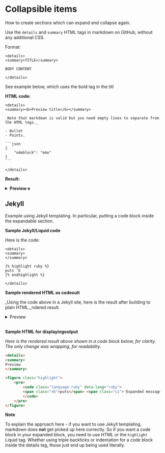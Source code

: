 # Collapsible items

How to create sections which can expand and collapse again.

Use the `details` and `summary` HTML tags in markdown on GitHub, without any additional CSS.

Format:

    <details>
    <summary>TITLE</summary>

    BODY CONTENT

    </details>


See example below, which uses the bold tag in the titl

**HTML code:**

    <details>
    <summary><b>Preview title</b></summary>

    _Note that markdown is valid but you need empty lines to separate from the HTML tags._

    - Bullet
    - Points.

    ```json
    {
        "odeblock": "emo"
    }
    ```

    </details>

**Result:**

<details>
<summary><b>Preview e</b></summary>

_Note that markdown is valid but you need empty lines to separate from the HTML tags._

- Bullet
- Points.

```json
{
"codeblock": "demo"
}
```

</details>


## Jekyll

Example using Jekyll templating. In particular, putting a code block inside the expandable section.

**Sample Jekyll/Liquid code**

Here is the code:

```
<details>
<summary>
</summary>

{% highlight ruby %}
puts 'E
{% endhighlight %}

</details>
```

**Sample rendered HTML as codesult**

_Using the code above in a Jekyll site, here is the result after building to plain HTML._ndered result.

<details>
<summary>
Preview
</summary>

<figure class="highlight">
    <pre>
        <code class="language-ruby" data-lang="ruby">
        <span class="nb">puts</span> <span class="s1">'Expanded message'</span>
        </code>
    </pre>
</figure>

</details>

<br>

**Sample HTML for displayingoutput**

_Here is the rendered result above shown in a code block below, for clarity. The only change was wrapping, for readability._


```html
<details>
<summary>
Preview
</summary>

<figure class="highlight">
    <pre>
        <code class="language-ruby" data-lang="ruby">
        <span class="nb">puts</span> <span class="s1">'Expanded message'</span>
        </code>
    </pre>
</figure>
```


**Note**

To explain the approach here - if you want to use Jekyll templating, markdown does **not** get picked up here correctly. So if you want a code block in your expanded block, you need to use HTML or the `highlight` Liquid tag. Whether using triple backticks or indentation for a code block inside the details tag, those just end up being used literally.
